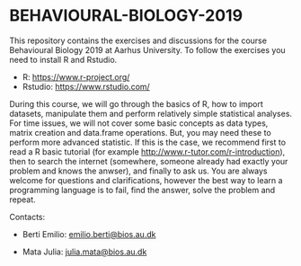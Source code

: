 # BEHAVIOURAL-BIOLOGY-2019
This repository contains the exercises and discussions for the course Behavioural Biology 2019 at Aarhus University. To follow the exercises you need to install R and Rstudio.
   * R: https://www.r-project.org/
   * Rstudio: https://www.rstudio.com/
   
During this course, we will go through the basics of R, how to import datasets, manipulate them and perform relatively simple statistical analyses. For time issues, we will not cover some basic concepts as data types, matrix creation and data.frame operations. But, you may need these to perform more advanced statistic. If this is the case, we recommend first to read a R basic tutorial (for example http://www.r-tutor.com/r-introduction), then to search the internet (somewhere, someone already had exactly your problem and knows the anwser), and finally to ask us. You are always welcome for questions and clarifications, however the best way to learn a programming language is to fail, find the answer, solve the problem and repeat.
   
Contacts:

 * Berti Emilio: emilio.berti@bios.au.dk

 * Mata Julia: julia.mata@bios.au.dk
